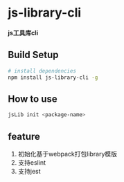 # js-library-cli

**js工具库cli**

## Build Setup

```bash
# install dependencies
npm install js-library-cli -g
```

## How to use

```bash
jsLib init <package-name>
```

## feature

1. 初始化基于webpack打包library模版
2. 支持eslint
3. 支持jest